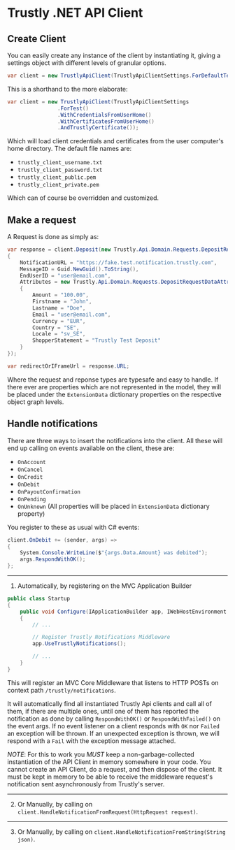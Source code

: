 # Trustly .NET API Client

## Create Client

You can easily create any instance of the client by instantiating it, giving a settings object with different levels of granular options.

```C#
var client = new TrustlyApiClient(TrustlyApiClientSettings.ForDefaultTest());
```

This is a shorthand to the more elaborate:

```C#
var client = new TrustlyApiClient(TrustlyApiClientSettings
                .ForTest()
                .WithCredentialsFromUserHome()
                .WithCertificatesFromUserHome()
                .AndTrustlyCertificate());
```

Which will load client credentials and certificates from the user computer's home directory.
The default file names are:

* `trustly_client_username.txt`
* `trustly_client_password.txt`
* `trustly_client_public.pem`
* `trustly_client_private.pem`

Which can of course be overridden and customized.

## Make a request

A Request is done as simply as:

```C#
var response = client.Deposit(new Trustly.Api.Domain.Requests.DepositRequestData
{
    NotificationURL = "https://fake.test.notification.trustly.com",
    MessageID = Guid.NewGuid().ToString(),
    EndUserID = "user@email.com",
    Attributes = new Trustly.Api.Domain.Requests.DepositRequestDataAttributes
    {
        Amount = "100.00",
        Firstname = "John",
        Lastname = "Doe",
        Email = "user@email.com",
        Currency = "EUR",
        Country = "SE",
        Locale = "sv_SE",
        ShopperStatement = "Trustly Test Deposit"
    }
});

var redirectOrIFrameUrl = response.URL;
```

Where the request and reponse types are typesafe and easy to handle. If there ever are properties which are not represented in the model, they will be placed under the `ExtensionData` dictionary properties on the respective object graph levels.

## Handle notifications

There are three ways to insert the notifications into the client.
All these will end up calling on events available on the client, these are:

* `OnAccount`
* `OnCancel`
* `OnCredit`
* `OnDebit`
* `OnPayoutConfirmation`
* `OnPending`
* `OnUnknown` (All properties will be placed in `ExtensionData` dictionary property)

You register to these as usual with C# events:

```C#
client.OnDebit += (sender, args) =>
{
    System.Console.WriteLine($"{args.Data.Amount} was debited");
    args.RespondWithOK();
};
```

---

1. Automatically, by registering on the MVC Application Builder

```C#
public class Startup
{
    public void Configure(IApplicationBuilder app, IWebHostEnvironment env)
    {
        // ...

        // Register Trustly Notifications Middleware
        app.UseTrustlyNotifications();

        // ...
    }
}
```

This will register an MVC Core Middleware that listens to HTTP POSTs on context path `/trustly/notifications`.

It will automatically find all instantiated Trustly Api clients and call all of them, if there are multiple ones, until one of them has reported the notification as done by calling `RespondWithOK()` or `RespondWithFailed()` on the event args.
If no event listener on a client responds with `OK` nor `Failed` an exception will be thrown. If an unexpected exception is thrown, we will respond with a `Fail` with the exception message attached.

*NOTE*: For this to work you *MUST* keep a non-garbage-collected instantiation of the API Client in memory somewhere in your code.
You cannot create an API Client, do a request, and then dispose of the client. It must be kept in memory to be able to receive the middleware request's notification sent asynchronously from Trustly's server.

---

2. Or Manually, by calling on `client.HandleNotificationFromRequest(HttpRequest request)`.

---

3. Or Manually, by calling on `client.HandleNotificationFromString(String json)`.

